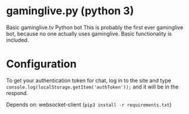 gaminglive.py (python 3)
==========

Basic gaminglive.tv Python bot
This is probably the first ever gaminglive bot, because no one actually uses gaminglive. Basic functionality is included.

Configuration
==========
To get your authentication token for chat, log in to the site and type `console.log(localStorage.getItem('authToken'));` and it will be in the respond.


Depends on: websocket-client (`pip3 install -r requirements.txt`)
